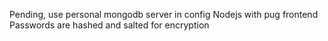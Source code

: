 Pending, use personal mongodb server in config
Nodejs with pug frontend
Passwords are hashed and salted for encryption
